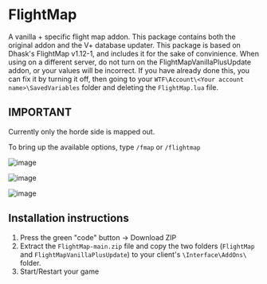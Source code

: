 # FlightMap
A vanilla + specific flight map addon.
This package contains both the original addon and the V+ database updater. This package is based on Dhask's FlightMap v1.12-1, and includes it for the sake of convinience. When using on a different server, do not turn on the FlightMapVanillaPlusUpdate addon, or your values will be incorrect. If you have already done this, you can fix it by turning it off, then going to your `WTF\Account\<Your account name>\SavedVariables` folder and deleting the `FlightMap.lua` file.

## IMPORTANT
Currently only the horde side is mapped out.

To bring up the available options, type `/fmap` or `/flightmap`

![image](https://user-images.githubusercontent.com/1638449/214931190-3753a038-3627-4799-966c-1b88fd2532af.png)

![image](https://user-images.githubusercontent.com/1638449/214931008-b15269f4-a039-4cf0-a4a3-76d156fdabc6.png)

![image](https://user-images.githubusercontent.com/1638449/214930876-e30c834e-34d3-4e5e-b2bf-695e3892ec81.png)


## Installation instructions
1. Press the green "code" button -> Download ZIP
2. Extract the `FlightMap-main.zip` file and copy the two folders (`FlightMap` and `FlightMapVanillaPlusUpdate`) to your client's `\Interface\AddOns\` folder.
3. Start/Restart your game
